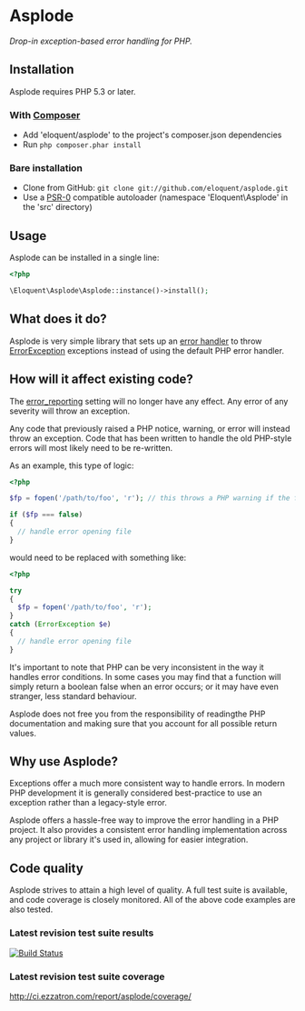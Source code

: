 # Asplode

*Drop-in exception-based error handling for PHP.*

## Installation

Asplode requires PHP 5.3 or later.

### With [Composer](http://getcomposer.org/)

* Add 'eloquent/asplode' to the project's composer.json dependencies
* Run `php composer.phar install`

### Bare installation

* Clone from GitHub: `git clone git://github.com/eloquent/asplode.git`
* Use a [PSR-0](https://github.com/php-fig/fig-standards/blob/master/accepted/PSR-0.md)
  compatible autoloader (namespace 'Eloquent\Asplode' in the 'src' directory)

## Usage

Asplode can be installed in a single line:

```php
<?php

\Eloquent\Asplode\Asplode::instance()->install();
```

## What does it do?

Asplode is very simple library that sets up an [error handler](http://php.net/set_error_handler)
to throw [ErrorException](http://php.net/ErrorException) exceptions instead of
using the default PHP error handler.

## How will it affect existing code?

The [error_reporting](http://php.net/error_reporting) setting will no longer
have any effect. Any error of any severity will throw an exception.

Any code that previously raised a PHP notice, warning, or error will instead
throw an exception. Code that has been written to handle the old PHP-style errors will most likely
need to be re-written.

As an example, this type of logic:

```php
<?php

$fp = fopen('/path/to/foo', 'r'); // this throws a PHP warning if the file is not found

if ($fp === false)
{
  // handle error opening file
}
```

would need to be replaced with something like:

```php
<?php

try
{
  $fp = fopen('/path/to/foo', 'r');
}
catch (ErrorException $e)
{
  // handle error opening file
}
```

It's important to note that PHP can be very inconsistent in the way it handles
error conditions. In some cases you may find that a function will simply return
a boolean false when an error occurs; or it may have even stranger, less
standard behaviour.

Asplode does not free you from the responsibility of readingthe PHP
documentation and making sure that you account for all possible return values.

## Why use Asplode?

Exceptions offer a much more consistent way to handle errors. In modern PHP
development it is generally considered best-practice to use an exception rather
than a legacy-style error.

Asplode offers a hassle-free way to improve the error handling in a PHP
project. It also provides a consistent error handling implementation across
any project or library it's used in, allowing for easier integration.

## Code quality

Asplode strives to attain a high level of quality. A full test suite is
available, and code coverage is closely monitored. All of the above code
examples are also tested.

### Latest revision test suite results
[![Build Status](https://secure.travis-ci.org/eloquent/asplode.png)](http://travis-ci.org/eloquent/asplode)

### Latest revision test suite coverage
<http://ci.ezzatron.com/report/asplode/coverage/>
